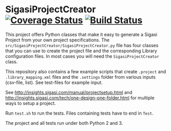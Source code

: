 SigasiProjectCreator [![Coverage Status](https://coveralls.io/repos/github/sigasi/SigasiProjectCreator/badge.svg?branch=master)](https://coveralls.io/github/sigasi/SigasiProjectCreator?branch=verilog_support) [![Build Status](https://travis-ci.org/sigasi/SigasiProjectCreator.svg?branch=master)](https://travis-ci.org/sigasi/SigasiProjectCreator)
====================

This project offers Python classes that make it easy to generate a Sigasi Project from your own project
 specifications. The `src/SigasiProjectCreator/SigasiProjectCreator.py` file has four classes that you can use to create the project file and
 the corresponding Library configuration files. In most cases you will need the `SigasiProjectCreator` class.

This repository also contains a few example scripts that create `.project` and `.library_mapping.xml` files and the `.settings` folder from various inputs (csv-file, list). See test-files for example input.

See <http://insights.sigasi.com/manual/projectsetup.html> and <http://insights.sigasi.com/tech/one-design-one-folder.html> for multiple ways to setup a project.

Run `test.sh` to run the tests.
Files containing tests have to end in `Test`.

The project and all tests run under both Python 2 and 3.
